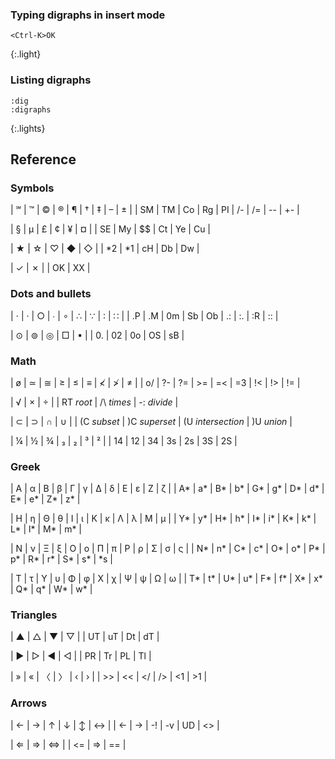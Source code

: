 ### Typing digraphs in insert mode

```
<Ctrl-K>OK
```

{:.light}

### Listing digraphs

```
:dig
:digraphs
```

{:.lights}

## Reference

### Symbols

| ℠ | ™ | © | ® | ¶ | † | ‡ | &ndash; | ± |
| SM | TM | Co | Rg | PI | /- | /= | -- | +- |

| § | µ | £ | ¢ | ¥ | ¤ |
| SE | My | $$ | Ct | Ye | Cu |

| ★ | ☆ | ♡ | ◆ | ◇ |
| *2 | *1 | cH | Db | Dw |

| ✓ | ✗ |
| OK | XX |

### Dots and bullets

| ⋅ | · | ○ | ∙ | ∘ | ∴ | ∵ | ∶ | ∷ |
| .P | .M | 0m | Sb | Ob | .: | :. | :R | :: |

| ⊙ | ⊚ | ◎ | □ | ▪ |
| 0. | 02 | 0o | OS | sB |

### Math

| ø | ≃ | ≅ | ≥ | ≤ | ≡ | ≮ | ≯ | ≠ |
| o/ | ?- | ?= | >= | =< | =3 | !< | !> | != |

| √ | × | ÷ |
| RT _root_ | /\ _times_ | -: _divide_ |

| ⊂ | ⊃ | ∩ | ∪ |
| (C _subset_ | )C _superset_ | (U _intersection_ | )U _union_ |

| ¼ | ½ | ¾ | ₃ | ₂ | ³ | ² |
| 14 | 12 | 34 | 3s | 2s | 3S | 2S |

### Greek

| Α | α | Β | β | Γ | γ | Δ | δ | Ε | ε | Ζ | ζ |
| A* | a* | B* | b* | G* | g* | D* | d* | E* | e* | Z* | z* |

| Η | η | Θ | θ | Ι | ι | Κ | κ | Λ | λ | Μ | μ |
| Y* | y* | H* | h* | I* | i* | K* | k* | L* | l* | M* | m* |

| Ν | ν | Ξ | ξ | Ο | ο | Π | π | Ρ | ρ | Σ | σ | ς |
| N* | n* | C* | c* | O* | o* | P* | p* | R* | r* | S* | s* | \*s |

| Τ | τ | Υ | υ | Φ | φ | Χ | χ | Ψ | ψ | Ω | ω |
| T* | t* | U* | u* | F* | f* | X* | x* | Q* | q* | W* | w* |

### Triangles

| ▲ | △ | ▼ | ▽ |
| UT | uT | Dt | dT |

| ▶ | ▷ | ◀ | ◁ |
| PR | Tr | PL | Tl |

| » | « | 〈 | 〉 | ‹ | › |
| >> | << | </ | /> | <1 | >1 |

### Arrows

| ← | → | ↑ | ↓ | ↕ | ↔ |
| <- | -> | -! | -v | UD | <> |

| ⇐ | ⇒ | ⇔ |
| <= | => | == |

<style>
.all table tr td { text-align: center; }
.all table tr:first-child td { font-size: 1.3em; padding-bottom: 0; }
.all table tr:first-child+tr td { font-size: 0.9em; color: dodgerblue; border-top: 0; padding-top: 0; font-family: fira mono, monospace; }
.all table em { color: #aaa; font-size: 0.9em; font-style: normal; font-family: roboto, sans-serif; }
</style>
